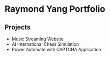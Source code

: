 # Raymond Yang Portfolio


## Projects
- Music Streaming Website  
- AI International Chess Simulation  
- Power Automate with CAPTCHA Application
